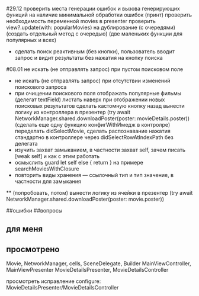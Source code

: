 #29.12
проверить места генерации ошибок и вызова генерирующих функций на наличие минимальной обработки ошибок (принт)
проверить необходимость переменной movies в presenter
проверить view?.update(with: popularMovies) на дублирование (с очередями) (создать отдельный метод с очередью) (две маленьких функции для популярных и всех)
* сделать поиск реактивным (без кнопки), пользователь вводит запрос и видит результаты без нажатия на кнопку поиска

#08.01
не искать (не отправлять запрос) при пустом поисковом поле
* не искать (не отправлять запрос) при отсутствии изменений поискового запроса
* при очищении поискового поля отображать популярные фильмы (делегат textField)
листать наверх при отображении новых поисковых результатов
сделать кастомную кнопку назад
вынести логику из контроллера в презентер (try await NetworkManager.shared.downloadPoster(poster: movieDetails.poster))(сделать еще одну функцию конфигWithИмедж в контролре)
переделать didSelectMovie, сделать распознавание нажатия стандартно в контроллере через didSelectRowAtIndexPath без делегата
* изучить захват замыканием, в частности захват self, зачем писать [weak self] и как с этим работать
* осмыслить guard let self else { return } на примере searchMoviesWithClosure
* повторить виды хранения — ссылочный тип и тип значение, в частности для замыкания

** (попробовать, потом)
вынести логику из ячейки в презентер (try await NetworkManager.shared.downloadPoster(poster: movie.poster))

##ошибки
##вопросы

## для меня
## просмотрено
Movie, NetworkManager, cells, SceneDelegate,  Builder
MainViewController, MainViewPresenter
MovieDetailsPresenter, MovieDetailsController

просмотреть исправление configure: MovieDetailsPresenter/MovieDetailsController
